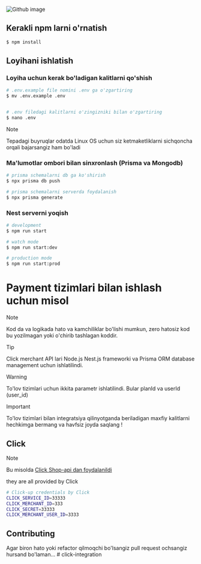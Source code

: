 ![Github image](https://myoctocat.com/assets/images/base-octocat.svg)

## Kerakli npm larni o'rnatish

```bash
$ npm install
```

## Loyihani ishlatish

### Loyiha uchun kerak bo'ladigan kalitlarni qo'shish

```bash
# .env.example file nomini .env ga o'zgartiring
$ mv .env.example .env


# .env filedagi kalitlarni o'zingizniki bilan o'zgartiring
$ nano .env

```

> [!NOTE]
> Tepadagi buyruqlar odatda Linux OS uchun siz ketmaketliklarni sichqoncha orqali bajarsangiz ham bo'ladi

### Ma'lumotlar ombori bilan sinxronlash (Prisma va Mongodb)

```bash
# prisma schemalarni db ga ko'shirish
$ npx prisma db push

# prisma schemalarni serverda foydalanish
$ npx prisma generate

```

### Nest serverni yoqish

```bash
# development
$ npm run start

# watch mode
$ npm run start:dev

# production mode
$ npm run start:prod
```

# Payment tizimlari bilan ishlash uchun misol

> [!NOTE]
> Kod da va logikada hato va kamchiliklar bo'lishi mumkun, zero hatosiz kod bu yozilmagan yoki o'chirib tashlagan koddir.

> [!TIP]
> Click merchant API lari Node.js Nest.js frameworki va Prisma ORM database management uchun ishlatilindi.

> [!WARNING]
> To'lov tizimlari uchun ikkita parametr ishlatilindi. Bular planId va userId (user_id)

> [!IMPORTANT]
> To'lov tizimlari bilan integratsiya qilinyotganda beriladigan maxfiy kalitlarni hechkimga bermang va havfsiz joyda saqlang !

## Click

> [!NOTE]
> Bu misolda [Click Shop-api dan foydalanildi](https://docs.click.uz/en/click-api-request/)

they are all provided by Click

```bash
# Click-up credentials by Click
CLICK_SERVICE_ID=33333
CLICK_MERCHANT_ID=333
CLICK_SECRET=33333
CLICK_MERCHANT_USER_ID=3333
```

## Contributing

Agar biron hato yoki refactor qilmoqchi bo'lsangiz pull request ochsangiz hursand bo'laman...
#   c l i c k - i n t e g r a t i o n  
 